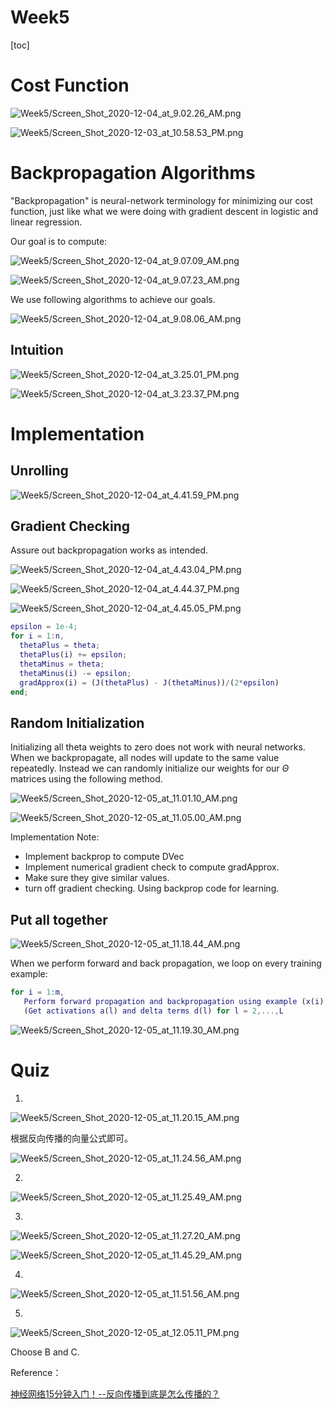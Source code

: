 # Week5

[toc]

# Cost Function

![Week5/Screen_Shot_2020-12-04_at_9.02.26_AM.png](Week5/Screen_Shot_2020-12-04_at_9.02.26_AM.png)

![Week5/Screen_Shot_2020-12-03_at_10.58.53_PM.png](Week5/Screen_Shot_2020-12-03_at_10.58.53_PM.png)

# Backpropagation Algorithms

"Backpropagation" is neural-network terminology for minimizing our cost function, just like what we were doing with gradient descent in logistic and linear regression. 

Our goal is to compute:

![Week5/Screen_Shot_2020-12-04_at_9.07.09_AM.png](Week5/Screen_Shot_2020-12-04_at_9.07.09_AM.png)

![Week5/Screen_Shot_2020-12-04_at_9.07.23_AM.png](Week5/Screen_Shot_2020-12-04_at_9.07.23_AM.png)

We use following algorithms to achieve our goals.

![Week5/Screen_Shot_2020-12-04_at_9.08.06_AM.png](Week5/Screen_Shot_2020-12-04_at_9.08.06_AM.png)

## Intuition

![Week5/Screen_Shot_2020-12-04_at_3.25.01_PM.png](Week5/Screen_Shot_2020-12-04_at_3.25.01_PM.png)

![Week5/Screen_Shot_2020-12-04_at_3.23.37_PM.png](Week5/Screen_Shot_2020-12-04_at_3.23.37_PM.png)

# Implementation

## Unrolling

![Week5/Screen_Shot_2020-12-04_at_4.41.59_PM.png](Week5/Screen_Shot_2020-12-04_at_4.41.59_PM.png)

## Gradient Checking

Assure out backpropagation works as intended.

![Week5/Screen_Shot_2020-12-04_at_4.43.04_PM.png](Week5/Screen_Shot_2020-12-04_at_4.43.04_PM.png)

![Week5/Screen_Shot_2020-12-04_at_4.44.37_PM.png](Week5/Screen_Shot_2020-12-04_at_4.44.37_PM.png)

![Week5/Screen_Shot_2020-12-04_at_4.45.05_PM.png](Week5/Screen_Shot_2020-12-04_at_4.45.05_PM.png)

```matlab
epsilon = 1e-4;
for i = 1:n,
  thetaPlus = theta;
  thetaPlus(i) += epsilon;
  thetaMinus = theta;
  thetaMinus(i) -= epsilon;
  gradApprox(i) = (J(thetaPlus) - J(thetaMinus))/(2*epsilon)
end;
```

## Random Initialization

Initializing all theta weights to zero does not work with neural networks. When we backpropagate, all nodes will update to the same value repeatedly. Instead we can randomly initialize our weights for our $Θ$ matrices using the following method.

![Week5/Screen_Shot_2020-12-05_at_11.01.10_AM.png](Week5/Screen_Shot_2020-12-05_at_11.01.10_AM.png)

![Week5/Screen_Shot_2020-12-05_at_11.05.00_AM.png](Week5/Screen_Shot_2020-12-05_at_11.05.00_AM.png)

Implementation Note:

- Implement backprop to compute DVec
- Implement numerical gradient check to compute gradApprox.
- Make sure they give similar values.
- turn off gradient checking. Using backprop code for learning.

## Put all together

![Week5/Screen_Shot_2020-12-05_at_11.18.44_AM.png](Week5/Screen_Shot_2020-12-05_at_11.18.44_AM.png)

When we perform forward and back propagation, we loop on every training example:

```matlab
for i = 1:m,
   Perform forward propagation and backpropagation using example (x(i),y(i))
   (Get activations a(l) and delta terms d(l) for l = 2,...,L
```

![Week5/Screen_Shot_2020-12-05_at_11.19.30_AM.png](Week5/Screen_Shot_2020-12-05_at_11.19.30_AM.png)

# Quiz

1.

![Week5/Screen_Shot_2020-12-05_at_11.20.15_AM.png](Week5/Screen_Shot_2020-12-05_at_11.20.15_AM.png)

根据反向传播的向量公式即可。

![Week5/Screen_Shot_2020-12-05_at_11.24.56_AM.png](Week5/Screen_Shot_2020-12-05_at_11.24.56_AM.png)

2.

![Week5/Screen_Shot_2020-12-05_at_11.25.49_AM.png](Week5/Screen_Shot_2020-12-05_at_11.25.49_AM.png)

3.

![Week5/Screen_Shot_2020-12-05_at_11.27.20_AM.png](Week5/Screen_Shot_2020-12-05_at_11.27.20_AM.png)

![Week5/Screen_Shot_2020-12-05_at_11.45.29_AM.png](Week5/Screen_Shot_2020-12-05_at_11.45.29_AM.png)

4.

![Week5/Screen_Shot_2020-12-05_at_11.51.56_AM.png](Week5/Screen_Shot_2020-12-05_at_11.51.56_AM.png)

5. 

![Week5/Screen_Shot_2020-12-05_at_12.05.11_PM.png](Week5/Screen_Shot_2020-12-05_at_12.05.11_PM.png)

Choose B and C.



Reference：

[神经网络15分钟入门！--反向传播到底是怎么传播的？](https://zhuanlan.zhihu.com/p/66534632)